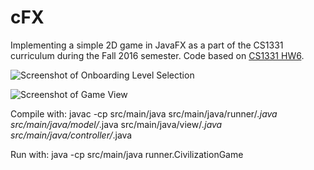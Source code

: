 # cFX

Implementing a simple 2D game in JavaFX as a part of the CS1331 curriculum during the Fall 2016 semester. Code based on [CS1331 HW6](http://cs1331.gatech.edu/fall2016/hw6/hw6.html).

![](https://raw.githubusercontent.com/LumingYin/cFX/master/screenshots/onboard.jpg "Screenshot of Onboarding Level Selection")

![](https://raw.githubusercontent.com/LumingYin/cFX/master/screenshots/gameview.jpg "Screenshot of Game View")



Compile with:
javac -cp src/main/java src/main/java/runner/*.java src/main/java/model/*.java src/main/java/view/*.java src/main/java/controller/*.java

Run with:
java -cp src/main/java runner.CivilizationGame